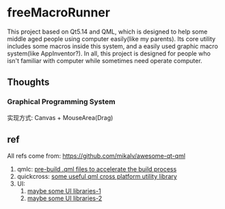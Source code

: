 # freeMacroRunner

This project based on Qt5.14 and QML, which is designed to help some middle aged people using computer easily(like my parents). Its core utility includes some macros inside this system, and a easily used graphic macro system(like AppInventor?). In all, this project is designed for people who isn't familiar with computer while sometimes need operate computer.

## Thoughts

### Graphical Programming System

实现方式: Canvas + MouseArea(Drag)

## ref

All refs come from: https://github.com/mikalv/awesome-qt-qml

1. qmlc: [pre-build .qml files to accelerate the build process](https://github.com/qmlc/qmlc)
2. quickcross: [some useful qml cross platform utility library](https://github.com/benlau/quickcross)
3. UI:
   1. [maybe some UI libraries-1](https://github.com/StratifyLabs/StratifyQML)
   2. [maybe some UI libraries-2](https://github.com/lirios/fluid)
